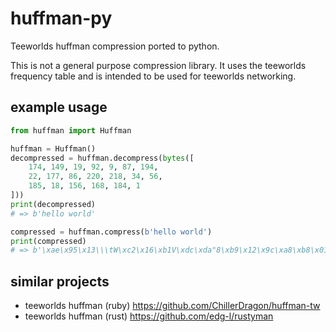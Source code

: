 # huffman-py

Teeworlds huffman compression ported to python.

This is not a general purpose compression library. It uses the teeworlds frequency table
and is intended to be used for teeworlds networking.

## example usage

```python
from huffman import Huffman

huffman = Huffman()
decompressed = huffman.decompress(bytes([
    174, 149, 19, 92, 9, 87, 194,
    22, 177, 86, 220, 218, 34, 56,
    185, 18, 156, 168, 184, 1
]))
print(decompressed)
# => b'hello world'

compressed = huffman.compress(b'hello world')
print(compressed)
# => b'\xae\x95\x13\\\tW\xc2\x16\xb1V\xdc\xda"8\xb9\x12\x9c\xa8\xb8\x01'
```

## similar projects

- teeworlds huffman (ruby) https://github.com/ChillerDragon/huffman-tw
- teeworlds huffman (rust) https://github.com/edg-l/rustyman

